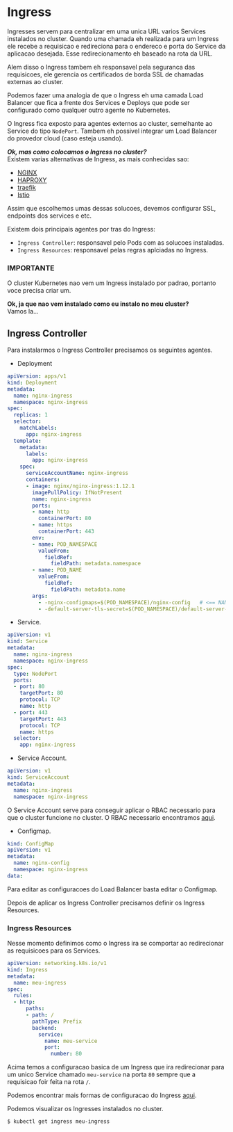 # Ingress
Ingresses servem para centralizar em uma unica URL varios Services instalados no cluster. Quando uma chamada eh realizada para um Ingress ele recebe a requisicao e redireciona para o endereco e porta do Service da aplicacao desejada. Esse redirecionamento eh baseado na rota da URL.  
  
Alem disso o Ingress tambem eh responsavel pela seguranca das requisicoes, ele gerencia os certificados de borda SSL de chamadas externas ao cluster.  
  
Podemos fazer uma analogia de que o Ingress eh uma camada Load Balancer que fica a frente dos Services e Deploys que pode ser configurado como qualquer outro agente no Kubernetes.  
  
O Ingress fica exposto para agentes externos ao cluster, semelhante ao Service do tipo `NodePort`. Tambem eh possivel integrar um Load Balancer do provedor cloud (caso esteja usando).  
  
**_Ok, mas como colocamos o Ingress no cluster?_**  
Existem varias alternativas de Ingress, as mais conhecidas sao:  
- [NGINX](https://www.nginx.com/)
- [HAPROXY](http://www.haproxy.org/)
- [traefik](https://doc.traefik.io/traefik/)  
- [Istio](https://istio.io/)
  
Assim que escolhemos umas dessas solucoes, devemos configurar SSL, endpoints dos services e etc.  
  
Existem dois principais agentes por tras do Ingress:  
- `Ingress Controller`: responsavel pelo Pods com as solucoes instaladas.
- `Ingress Resources`: responsavel pelas regras aplciadas no Ingress.  
  
### **IMPORTANTE**  
O cluster Kubernetes nao vem um Ingress instalado por padrao, portanto voce precisa criar um.  
  
**Ok, ja que nao vem instalado como eu instalo no meu cluster?**  
Vamos la...  
  
## Ingress Controller  
Para instalarmos o Ingress Controller precisamos os seguintes agentes.  
- Deployment  
```yaml
apiVersion: apps/v1
kind: Deployment
metadata:
  name: nginx-ingress
  namespace: nginx-ingress
spec:
  replicas: 1
  selector:
    matchLabels:
      app: nginx-ingress
  template:
    metadata:
      labels:
        app: nginx-ingress
    spec:
      serviceAccountName: nginx-ingress
      containers:
      - image: nginx/nginx-ingress:1.12.1
        imagePullPolicy: IfNotPresent
        name: nginx-ingress
        ports:
        - name: http
          containerPort: 80
        - name: https
          containerPort: 443
        env:
        - name: POD_NAMESPACE
          valueFrom:
            fieldRef:
              fieldPath: metadata.namespace
        - name: POD_NAME
          valueFrom:
            fieldRef:
              fieldPath: metadata.name
        args:
          - -nginx-configmaps=$(POD_NAMESPACE)/nginx-config   # <== NAMESPACE DO POD DESTINO AQUI
          - -default-server-tls-secret=$(POD_NAMESPACE)/default-server-secret  # <== AQUI TAMBEM
```  
  
- Service.  
```yaml
apiVersion: v1
kind: Service
metadata:
  name: nginx-ingress
  namespace: nginx-ingress
spec:
  type: NodePort 
  ports:
  - port: 80
    targetPort: 80
    protocol: TCP
    name: http
  - port: 443
    targetPort: 443
    protocol: TCP
    name: https
  selector:
    app: nginx-ingress
```  
  
- Service Account.  
```yaml
apiVersion: v1
kind: ServiceAccount
metadata:
  name: nginx-ingress 
  namespace: nginx-ingress
```  
O Service Account serve para conseguir aplicar o RBAC necessario para que o cluster funcione no cluster.  O RBAC necessario encontramos [aqui](https://github.com/nginxinc/kubernetes-ingress/tree/master/deployments/rbac).  
  
- Configmap.  
```yaml
kind: ConfigMap
apiVersion: v1
metadata:
  name: nginx-config
  namespace: nginx-ingress
data:
```  
Para editar as configuracoes do Load Balancer basta editar o Configmap.  
  
Depois de aplicar os Ingress Controller precisamos definir os Ingress Resources.  
  
### Ingress Resources
Nesse momento definimos como o Ingress ira se comportar ao redirecionar as requisicoes para os Services.  
```yaml
apiVersion: networking.k8s.io/v1
kind: Ingress
metadata:
  name: meu-ingress
spec:
  rules:
  - http:
      paths:
      - path: /
        pathType: Prefix
        backend:
          service:
            name: meu-service
            port:
              number: 80
```  
Acima temos a configuracao basica de um Ingress que ira redirecionar para um unico Service chamado `meu-service` na porta `80` sempre que a requisicao foir feita na rota `/`.  
  
Podemos encontrar mais formas de configuracao do Ingress [aqui](https://kubernetes.io/docs/concepts/services-networking/ingress/).  
  
Podemos visualizar os Ingresses instalados no cluster.  
```sh
$ kubectl get ingress meu-ingress
```